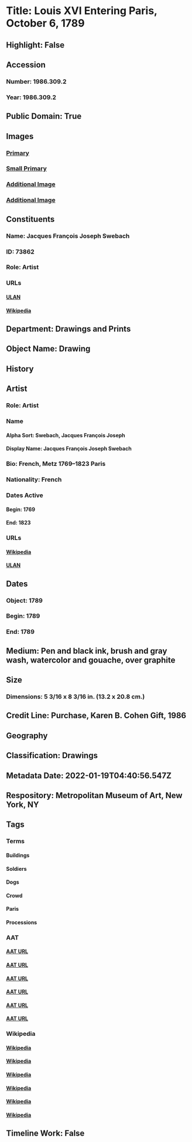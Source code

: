 # Title: Louis XVI Entering Paris, October 6, 1789
## Highlight: False
## Accession
### Number: 1986.309.2
### Year: 1986.309.2
## Public Domain: True
## Images
### [Primary](https://images.metmuseum.org/CRDImages/dp/original/DP808370.jpg)
### [Small Primary](https://images.metmuseum.org/CRDImages/dp/web-large/DP808370.jpg)
### [Additional Image](https://images.metmuseum.org/CRDImages/dp/original/DT8457.jpg)
### [Additional Image](https://images.metmuseum.org/CRDImages/dp/original/1986.309.2.jpg)
## Constituents
### Name: Jacques François Joseph Swebach
### ID: 73862
### Role: Artist
### URLs
#### [ULAN](http://vocab.getty.edu/page/ulan/500004312)
#### [Wikipedia](https://www.wikidata.org/wiki/Q3158924)
## Department: Drawings and Prints
## Object Name: Drawing
## History
## Artist
### Role: Artist
### Name
#### Alpha Sort: Swebach, Jacques François Joseph
#### Display Name: Jacques François Joseph Swebach
### Bio: French, Metz 1769–1823 Paris
### Nationality: French
### Dates Active
#### Begin: 1769
#### End: 1823
### URLs
#### [Wikipedia](https://www.wikidata.org/wiki/Q3158924)
#### [ULAN](http://vocab.getty.edu/page/ulan/500004312)
## Dates
### Object: 1789
### Begin: 1789
### End: 1789
## Medium: Pen and black ink, brush and gray wash, watercolor and gouache, over graphite
## Size
### Dimensions: 5 3/16 x 8 3/16 in.  (13.2 x 20.8 cm.)
## Credit Line: Purchase, Karen B. Cohen Gift, 1986
## Geography
## Classification: Drawings
## Metadata Date: 2022-01-19T04:40:56.547Z
## Respository: Metropolitan Museum of Art, New York, NY
## Tags
### Terms
#### Buildings
#### Soldiers
#### Dogs
#### Crowd
#### Paris
#### Processions
### AAT
#### [AAT URL](http://vocab.getty.edu/page/aat/300004789)
#### [AAT URL](http://vocab.getty.edu/page/aat/300185678)
#### [AAT URL](http://vocab.getty.edu/page/aat/300265714)
#### [AAT URL](None)
#### [AAT URL](http://vocab.getty.edu/page/tgn/7008038)
#### [AAT URL](http://vocab.getty.edu/page/aat/300069290)
### Wikipedia
#### [Wikipedia]()
#### [Wikipedia]()
#### [Wikipedia]()
#### [Wikipedia]()
#### [Wikipedia]()
#### [Wikipedia]()
## Timeline Work: False